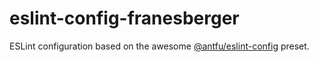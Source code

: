 # eslint-config-franesberger
ESLint configuration based on the awesome [@antfu/eslint-config](https://github.com/antfu/eslint-config) preset.

